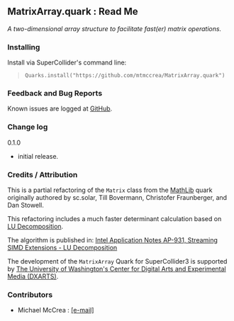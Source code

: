 ## MatrixArray.quark : Read Me
_A two-dimensional array structure to facilitate fast(er) matrix operations._


### Installing

Install via SuperCollider's command line:

>`Quarks.install("https://github.com/mtmccrea/MatrixArray.quark")`


### Feedback and Bug Reports

Known issues are logged at
[GitHub](https://github.com/mtmccrea/MatrixArray.quark/issues).


### Change log

0.1.0
- initial release.

### Credits / Attribution

This is a partial refactoring of the `Matrix` class from the
[MathLib](https://github.com/supercollider-quarks/MathLib) quark
originally authored by sc.solar, Till Bovermann, Christofer Fraunberger,
and Dan Stowell.

This refactoring includes a much faster determinant calculation based on
[LU Decomposition](https://en.wikipedia.org/wiki/LU_decomposition).

The algorithm is published in:
[Intel Application Notes AP-931, Streaming SIMD Extensions - LU Decomposition](http://web.archive.org/web/20150701223512/http://download.intel.com/design/PentiumIII/sml/24504601.pdf)

The development of the `MatrixArray` Quark for SuperCollider3 is supported
by
[The University of Washington's Center for Digital Arts and Experimental Media (DXARTS)](https://dxarts.washington.edu/).
&nbsp;

### Contributors

* Michael McCrea : [[e-mail]](mailto:mtm5[at]uw.edu)

